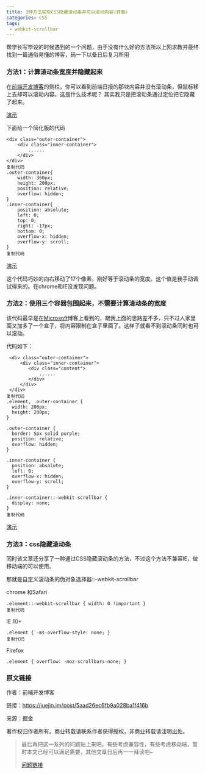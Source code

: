 ```yaml
---
title: 3种方法实现CSS隐藏滚动条并可以滚动内容(转载)
categories: CSS
tags:
 - webkit-scrollbar
---
```


帮学长写毕设的时候遇到的一个问题，由于没有什么好的方法所以上网求教并最终找到一篇通俗易懂的博客，码一下以备日后复习所用

<!--more-->

### 方法1：计算滚动条宽度并隐藏起来

在[前端开发博客](https://link.juejin.im?target=http%3A%2F%2Fcaibaojian.com%2F)的侧栏，你可以看到前端日报的那块内容并没有滚动条，但鼠标移上去却可以滚动内容。这是什么技术呢？ 其实我只是把滚动条通过定位把它隐藏了起来。

[演示](https://link.juejin.im?target=http%3A%2F%2Fcaibaojian.com%2Fdemo%2F2018%2F03%2Fscroll.html)

下面给一个简化版的代码

```
<div class="outer-container">
    <div class="inner-container">
    	......
    </div>
</div>
复制代码
.outer-container{
	width: 360px;
	height: 200px;
	position: relative;
	overflow: hidden;
}
.inner-container{
	position: absolute;
	left: 0;
	top: 0;
	right: -17px;
	bottom: 0;
	overflow-x: hidden;
	overflow-y: scroll;
}
复制代码
```

[演示](https://link.juejin.im?target=http%3A%2F%2Fcaibaojian.com%2Fdemo%2F2018%2F03%2Fscroll2.html)

这个代码巧妙的向右移动了17个像素，刚好等于滚动条的宽度。这个值是我手动调试得来的。在chrome和IE没发现问题。

### 方法2：使用三个容器包围起来，不需要计算滚动条的宽度

该代码最早是在[Microsoft](https://link.juejin.im?target=https%3A%2F%2Fblogs.msdn.microsoft.com%2Fkurlak%2F2013%2F11%2F03%2Fhiding-vertical-scrollbars-with-pure-css-in-chrome-ie-6-firefox-opera-and-safari%2F)博客上看到的，跟我上面的思路差不多，只不过人家里面又加多了一个盒子，将内容限制在盒子里面了。这样子就看不到滚动条同时也可以滚动。

代码如下：

```
 <div class="outer-container">
     <div class="inner-container">
        <div class="content">
            ......
        </div>
     </div>
 </div>
复制代码
.element, .outer-container {
  width: 200px;
  height: 200px;
}

.outer-container {
  border: 5px solid purple;
  position: relative;
  overflow: hidden;
}

.inner-container {
  position: absolute;
  left: 0;
  overflow-x: hidden;
  overflow-y: scroll;
}

.inner-container::-webkit-scrollbar {
  display: none;
}
复制代码
```

[演示](https://link.juejin.im?target=http%3A%2F%2Fcaibaojian.com%2Fdemo%2F2018%2F03%2Fscroll3.html)

### 方法3：css隐藏滚动条

同时该文章还分享了一种通过CSS隐藏滚动条的方法，不过这个方法不兼容IE，做移动端的可以使用。

那就是自定义滚动条的伪对象选择器::-webkit-scrollbar

chrome 和Safari

```
.element::-webkit-scrollbar { width: 0 !important }
复制代码
```

IE 10+

```
.element { -ms-overflow-style: none; }
复制代码
```

Firefox

```
.element { overflow: -moz-scrollbars-none; }
```

### 原文链接

作者：前端开发博客

链接：https://juejin.im/post/5aad26ec6fb9a028ba1f416b

来源：掘金

著作权归作者所有。商业转载请联系作者获得授权，非商业转载请注明出处。



> 最后再把这一系列的问题贴上来吧。有些考虑兼容性，有些考虑移动端，暂时本文已经可以满足需要，其他文章日后再一一拜读吧~
>
> [问题链接]([https://juejin.im/search?query=%E9%9A%90%E8%97%8F%E6%BB%9A%E5%8A%A8%E6%9D%A1&type=all](https://juejin.im/search?query=隐藏滚动条&type=all))

